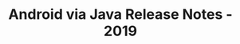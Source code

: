 ﻿---
title: Android via Java Release Notes - 2019
description: "Android via Java Release Notes - 2019 – learn about the latest updates and fixes."
type: docs
weight: 20
url: /java/android-via-java-release-notes-2019/
---


